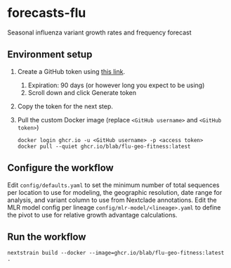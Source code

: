 # forecasts-flu

Seasonal influenza variant growth rates and frequency forecast

## Environment setup

1. Create a GitHub token using [this link](https://github.com/settings/tokens/new?description=flu+geo+fitness&scopes=read:packages).
    1. Expiration: 90 days (or however long you expect to be using)
    2. Scroll down and click Generate token
2. Copy the token for the next step.
3. Pull the custom Docker image (replace `<GitHub username>` and `<GitHub token>`)

    ```
    docker login ghcr.io -u <GitHub username> -p <access token>
    docker pull --quiet ghcr.io/blab/flu-geo-fitness:latest
    ```

## Configure the workflow

Edit `config/defaults.yaml` to set the minimum number of total sequences per location to use for modeling, the geographic resolution, date range for analysis, and variant column to use from Nextclade annotations.
Edit the MLR model config per lineage `config/mlr-model/<lineage>.yaml` to define the pivot to use for relative growth advantage calculations.

## Run the workflow

```
nextstrain build --docker --image=ghcr.io/blab/flu-geo-fitness:latest .
```

